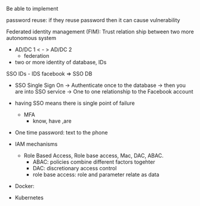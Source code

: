 Be able to implement 

password reuse: if they reuse password then it can cause vulnerability

Federated identity management (FIM): Trust relation ship between two more autonomous system
- AD/DC 1 < - > AD/DC 2
    - federation
- two or more identity of database, IDs 

SSO
IDs - IDS
facebook => SSO DB
- SSO Single Sign On
    -> Authenticate once to the database
    -> then you are into SSO service
    -> One to one relationship to the Facebook account
- having SSO means there is single point of failure
    - MFA
        - know, have ,are
- One time password: text to the phone

- IAM mechanisms
    - Role Based Access, Role base access, Mac, DAC, ABAC.
        - ABAC: policies combine different factors togehter
        - DAC: discretionary access control
        - role base access: role and parameter relate as data

- Docker: 
- Kubernetes 
